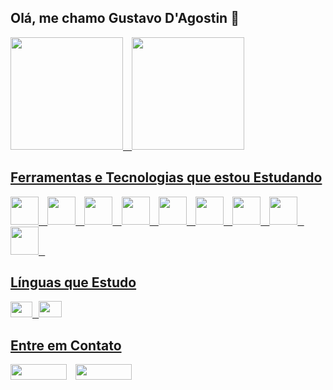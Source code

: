 ## Olá, me chamo Gustavo D'Agostin 👋
<div>
  <a href="https://github.com/GustavoDAgostinZanelato">
  <img  height="180em" src="https://github-readme-stats.vercel.app/api/top-langs/?username=GustavoDAgostinZanelato&layout=compact&theme=dracula&show_icons=true" />⠀
  <img loading="lazy" height="180em" src="https://github-readme-stats.vercel.app/api?username=GustavoDAgostinZanelato&show_icons=true&theme=dracula&include_all_commits=true&count_private=true"/>
</div>

## Ferramentas e Tecnologias que estou Estudando

<img src= "https://cdn.jsdelivr.net/gh/devicons/devicon@latest/icons/html5/html5-original.svg" width="45" height="45"/>⠀
<img src= "https://cdn.jsdelivr.net/gh/devicons/devicon@latest/icons/css3/css3-original.svg" width="45" height="45"/>⠀
<img src= "https://cdn.jsdelivr.net/gh/devicons/devicon@latest/icons/php/php-original.svg" width="45" height="45"/>⠀
<img src= "https://cdn.jsdelivr.net/gh/devicons/devicon@latest/icons/javascript/javascript-original.svg" width="45" height="45"/>⠀
<img src= "https://cdn.jsdelivr.net/gh/devicons/devicon@latest/icons/typescript/typescript-original.svg" width="45" height="45"/>⠀
<img src="https://cdn.jsdelivr.net/gh/devicons/devicon/icons/python/python-original.svg" width="45" height="45"/>⠀
<img src= "https://cdn.jsdelivr.net/gh/devicons/devicon@latest/icons/react/react-original.svg" width="45" height="45"/>⠀
<img src= "https://cdn.jsdelivr.net/gh/devicons/devicon@latest/icons/firebase/firebase-original.svg" width="45" height="45"/>⠀
<img src= "https://cdn.jsdelivr.net/gh/devicons/devicon@latest/icons/mysql/mysql-original.svg" width="45" height="45"/>⠀


## Línguas que Estudo

<img src="https://cdn.britannica.com/82/682-004-F0B47FCB/Flag-France.jpg" width="35" height="25"/>⠀<img src="https://www.freepnglogos.com/uploads/american-flag-png/simple-american-flag-16.png" width="37" height="26"/>

## Entre em Contato
<a href = "mailto:gustavodagostinzanelato0@gmail.com"><img loading="lazy" width="90" height="25" src="https://img.shields.io/badge/Gmail-D14836?style=for-the-badge&logo=gmail&logoColor=white" target="_blank"></a>⠀
<a href="https://www.instagram.com/gustavo_dagostin/?next=%2F" target="_blank"><img loading="lazy" width="90" height="25"
src="https://img.shields.io/badge/-Instagram-%23E4405F?style=for-thebadge&logo=instagram&logoColor=white" target="_blank"></a> 


